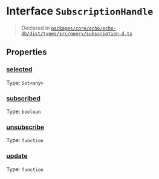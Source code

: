# Interface `SubscriptionHandle`
> Declared in [`packages/core/echo/echo-db/dist/types/src/query/subscription.d.ts`]()


## Properties
### [selected]()
Type: <code>Set&lt;any&gt;</code>



### [subscribed]()
Type: <code>boolean</code>



### [unsubscribe]()
Type: <code>function</code>



### [update]()
Type: <code>function</code>



    